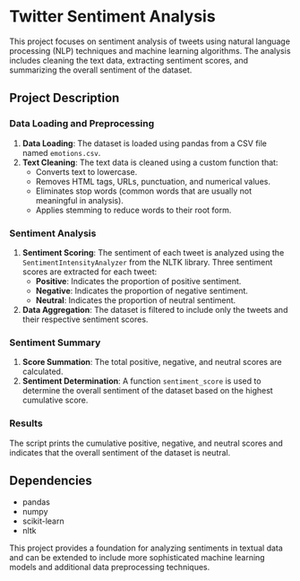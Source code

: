 # Twitter Sentiment Analysis

This project focuses on sentiment analysis of tweets using natural language processing (NLP) techniques and machine learning algorithms. The analysis includes cleaning the text data, extracting sentiment scores, and summarizing the overall sentiment of the dataset.

## Project Description

### Data Loading and Preprocessing
1. **Data Loading**: The dataset is loaded using pandas from a CSV file named `emotions.csv`.
2. **Text Cleaning**: The text data is cleaned using a custom function that:
    - Converts text to lowercase.
    - Removes HTML tags, URLs, punctuation, and numerical values.
    - Eliminates stop words (common words that are usually not meaningful in analysis).
    - Applies stemming to reduce words to their root form.

### Sentiment Analysis
1. **Sentiment Scoring**: The sentiment of each tweet is analyzed using the `SentimentIntensityAnalyzer` from the NLTK library. Three sentiment scores are extracted for each tweet:
    - **Positive**: Indicates the proportion of positive sentiment.
    - **Negative**: Indicates the proportion of negative sentiment.
    - **Neutral**: Indicates the proportion of neutral sentiment.
2. **Data Aggregation**: The dataset is filtered to include only the tweets and their respective sentiment scores.

### Sentiment Summary
1. **Score Summation**: The total positive, negative, and neutral scores are calculated.
2. **Sentiment Determination**: A function `sentiment_score` is used to determine the overall sentiment of the dataset based on the highest cumulative score.

### Results
The script prints the cumulative positive, negative, and neutral scores and indicates that the overall sentiment of the dataset is neutral.

## Dependencies
- pandas
- numpy
- scikit-learn
- nltk

This project provides a foundation for analyzing sentiments in textual data and can be extended to include more sophisticated machine learning models and additional data preprocessing techniques.
